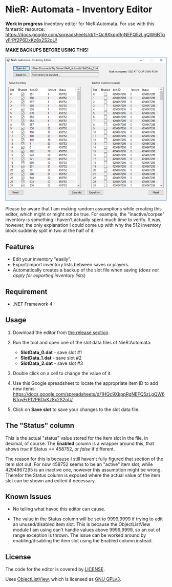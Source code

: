 # NieR: Automata - Inventory Editor
**Work in progress** inventory editor for NieR:Automata. For use with this fantastic resource: https://docs.google.com/spreadsheets/d/1HQc9XkppRgNEFQ5zLgQW6BTqyFrPf2P6DxKz8x2S2oU/

**MAKE BACKUPS BEFORE USING THIS!**

![Screenshot of the editor](screenshot.png "Screenshot of the editor")

Please be aware that I am making random assumptions while creating this editor, which might or might not be true. For example, the "inactive/corpse" inventory is something I haven't actually spent much time to verify. It was, however, the only explanation I could come up with why the 512 inventory block suddenly split in two at the half of it.

## Features

* Edit your inventory "easily".
* Export/import inventory lists between saves or players.
* Automatically creates a backup of the slot file when saving (*does not apply for exporting inventory lists*)

## Requirement

* .NET Framework 4

## Usage

1. Download the editor from [the release section](https://github.com/Idearum/NieRAutomata_Inventory_Editor/releases).

2. Run the tool and open one of the slot data files of NieR:Automata:

   - **SlotData_0.dat** - save slot #1
   - **SlotData_1.dat** - save slot #2
   - **SlotData_2.dat** - save slot #3

3. Double click on a cell to change the value of it.

4. Use this Google spreadsheet to locate the appropriate item ID to add new items: https://docs.google.com/spreadsheets/d/1HQc9XkppRgNEFQ5zLgQW6BTqyFrPf2P6DxKz8x2S2oU/

5. Click on **Save slot** to save your changes to the slot data file.

## The "Status" column

This is the actual "status" value stored for the item slot in the file, in decimal, of course. The **Enabled** column is a wrapper around this, that shows *true* if Status == 458752, or *false* if different.

The reason for this is because I still haven't fully figured that section of the item slot out. For now 458752 seems to be an "active" item slot, while 4294967295 is an inactive one, however this assumption might be wrong. Therefor the Status column is exposed where the actual value of the item slot can be shown and edited if necessary.

## Known Issues

* No telling what havoc this editor can cause.

* The value in the Status column will be set to 9999,9999 if trying to edit an unused/disabled item slot. This is because the ObjectListView module I am using can't handle values above 9999,9999, so an out of range exception is thrown. The issue can be worked around by enabling/disabling the item slot using the Enabled column instead.

## License

The code for the editor is covered by [LICENSE](LICENSE).

Uses [ObjectListView](http://objectlistview.sourceforge.net/cs/index.html), which is licensed as [GNU GPLv3](https://sourceforge.net/p/objectlistview/code/HEAD/tree/cs/branches/v2.3/COPYING).
